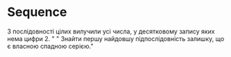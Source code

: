 # Sequence

З послiдовностi цiлих вилучили усi числа, у десятковому запису яких нема цифри 2. "
		" Знайти першу найдовшу пiдпослiдовнiсть залишку, що є власною спадною серiєю."
